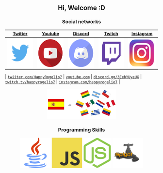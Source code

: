 <h2 align="center">Hi, Welcome :D</h2>

</hr>

<h3 align="center">Social networks</h3>

| <a href="https://twitter.com/HappyRogelio7" target="_blank">**Twitter**</a> | <a href="https://www.youtube.com/channel/UCm13AIEM5Rn7ughwv1N3DnA?view_as=subscriber" target="_blank">**Youtube**</a> | <a href="https://discord.gg/3EebYUyeUX" target="_blank">**Discord**</a> | <a href="https://www.twitch.tv/happyrogelio7" target="_blank">**Twitch**</a> | <a href="https://www.instagram.com/happyrogelio7" target="_blank">**Instagram**</a> |
| :---: | :---: | :---: |  :---: | :---: | 
| <img align='center' src='https://raw.githubusercontent.com/HappyRogelio7/HappyRogelio7/main/Socials%20Logos/Twitter.png' height='100px'> | <img align='center' src='https://raw.githubusercontent.com/HappyRogelio7/HappyRogelio7/main/Socials%20Logos/Youtube.png' height='100px'> | <img align='center' src='https://raw.githubusercontent.com/HappyRogelio7/HappyRogelio7/main/Socials%20Logos/Discord.png' height='100px'>  | <img align='center' src='https://raw.githubusercontent.com/HappyRogelio7/HappyRogelio7/main/Socials%20Logos/Twitch.png' height='100px'> | <img align='center' src='https://raw.githubusercontent.com/HappyRogelio7/HappyRogelio7/main/Socials%20Logos/Instagram.png' height='100px'> |


| <a href="https://twitter.com/HappyRogelio7" target="_blank">`twiiter.com/HappyRogelio7`</a>  | <a href="https://www.youtube.com/channel/UCm13AIEM5Rn7ughwv1N3DnA?view_as=subscriber" target="_blank">`youtube.com`</a>  | <a href="https://discord.gg/3EebYUyeUX" target="_blank">`discord.gg/3EebYUyeUX`</a> | <a href="https://www.twitch.tv/happyrogelio7" target="_blank">`twitch.tv/happyrogelio7`</a> | <a href="https://www.instagram.com/happyrogelio7" target="_blank">`instagram.com/happyrogelio7`</a> |


</hr>



<p align="center">
  
  <img src="https://raw.githubusercontent.com/HappyRogelio7/HappyRogelio7/main/Spoken%20language/SpanishorLatam.jpg" height='100px'>

</p>

</hr>

<h3 align="center">Programming Skills</h3>
<p align="center">

  <img src='https://raw.githubusercontent.com/HappyRogelio7/HappyRogelio7/main/Skills/java.png' height='100px'>
  <img src='https://raw.githubusercontent.com/HappyRogelio7/HappyRogelio7/main/Skills/javascript.jpg' height='100px'>
  <img src='https://raw.githubusercontent.com/HappyRogelio7/HappyRogelio7/main/Skills/nodejs.png' height='100px'>
  <img src='https://raw.githubusercontent.com/HappyRogelio7/HappyRogelio7/main/Skills/spigotorg-Bukkit.png' height='100px'>

</p>

